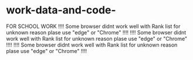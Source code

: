 # work-data-and-code-
FOR SCHOOL WORK
!!!! Some browser didnt work well with Rank list for unknown reason plase use "edge" or "Chrome" !!!!
!!!! Some browser didnt work well with Rank list for unknown reason plase use "edge" or "Chrome" !!!!
!!!! Some browser didnt work well with Rank list for unknown reason plase use "edge" or "Chrome" !!!!
